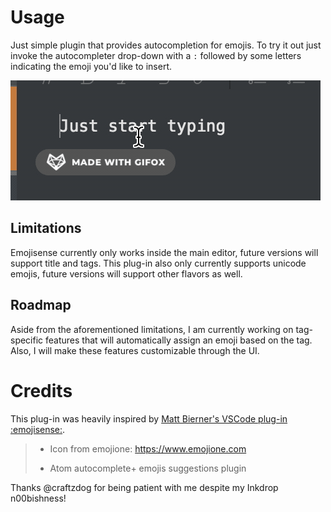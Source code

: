 # Usage
Just simple plugin that provides autocompletion for emojis. To try it out just invoke the autocompleter drop-down with a `:` followed by some letters indicating the emoji you'd like to insert.
 
![usage](./emojisense-usage.gif)

## Limitations
Emojisense currently only works inside the main editor, future versions will support title and tags. This plug-in also only currently supports unicode emojis, future versions will support other flavors as well.

## Roadmap

Aside from the aforementioned limitations, I am currently working on tag-specific features that will automatically assign an emoji based on the tag. Also, I will make these features customizable through the UI.

# Credits 

This plug-in was heavily inspired by [Matt Bierner's VSCode plug-in :emojisense:](https://marketplace.visualstudio.com/items?itemName=bierner.emojisense).

>*  Icon from emojione: https://www.emojione.com
> 
>*  Atom autocomplete+ emojis suggestions plugin

Thanks @craftzdog for being patient with me despite my Inkdrop n00bishness!
